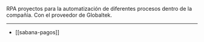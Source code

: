 
RPA proyectos para la automatización de diferentes procesos dentro de la compañía. Con el proveedor de Globaltek.

---
- [[sabana-pagos]]